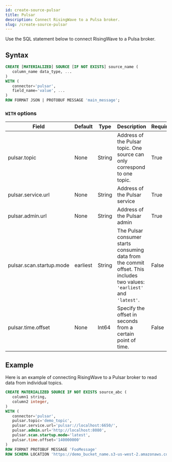 ```yaml
---
id: create-source-pulsar
title: Pulsar
description: Connect RisingWave to a Pulsa broker.
slug: /create-source-pulsar
---
```



Use the SQL statement below to connect RisingWave to a Pulsa broker.

## Syntax

```sql
CREATE [MATERIALIZED] SOURCE [IF NOT EXISTS] source_name (
   column_name data_type, ...
)
WITH (
   connector='pulsar',
   field_name='value', ...
)
ROW FORMAT JSON | PROTOBUF MESSAGE 'main_message';
```
### `WITH` options

|Field|	Default|	Type|	Description|	Required?|
|---|---|---|---|---|
|pulsar.topic	|None	|String	|Address of the Pulsar topic. One source can only correspond to one topic.	|True|
|pulsar.service.url	|None	|String	|Address of the Pulsar service	|True|
|pulsar.admin.url	|None	|String	|Address of the Pulsar admin	|True|
|pulsar.scan.startup.mode	|earliest	|String	|The Pulsar consumer starts consuming data from the commit offset. This includes two values: `'earliest'` and `'latest'`.	|False|
|pulsar.time.offset	|None	|Int64	|Specify the offset in seconds from a certain point of time.	|False|

## Example
Here is an example of connecting RisingWave to a Pulsar broker to read data from individual topics.

```sql
CREATE MATERIALIZED SOURCE IF NOT EXISTS source_abc (
   column1 string,
   column2 integer,
)
WITH (
   connector='pulsar',
   pulsar.topic='demo_topic',
   pulsar.service.url='pulsar://localhost:6650/',
   pulsar.admin.url='http://localhost:8080',
   pulsar.scan.startup.mode='latest',
   pulsar.time.offset='140000000'
)
ROW FORMAT PROTOBUF MESSAGE 'FooMessage'
ROW SCHEMA LOCATION 'https://demo_bucket_name.s3-us-west-2.amazonaws.com/demo.proto';
```
